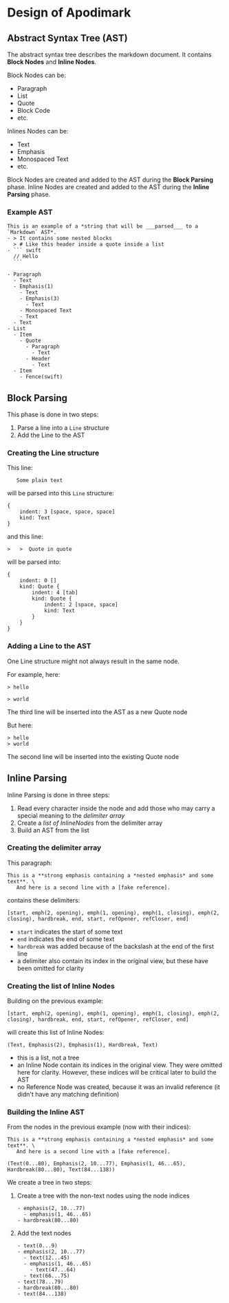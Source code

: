 # Design of Apodimark

## Abstract Syntax Tree (AST)

The abstract syntax tree describes the markdown document. It contains **Block Nodes** and **Inline Nodes**.

Block Nodes can be: 
- Paragraph
- List
- Quote
- Block Code
- etc.

Inlines Nodes can be:
- Text
- Emphasis
- Monospaced Text
- etc.

Block Nodes are created and added to the AST during the **Block Parsing** phase.
Inline Nodes are created and added to the AST during the **Inline Parsing** phase.

### Example AST

```
This is an example of a *string that will be ___parsed___ to a `Markdown` AST*.
- > It contains some nested blocks
  > # Like this header inside a quote inside a list
- ``` swift
  // Hello
  ``` 
```

```
- Paragraph
  - Text
  - Emphasis(1)
    - Text
    - Emphasis(3)
      - Text
    - Monospaced Text
    - Text
  - Text
- List
  - Item
    - Quote
      - Paragraph
        - Text
      - Header
        - Text
  - Item
    - Fence(swift)
``` 

## Block Parsing

This phase is done in two steps:

1. Parse a line into a `Line` structure
2. Add the Line to the AST

### Creating the Line structure

This line:
```
   Some plain text
```
will be parsed into this `Line` structure:
```
{
	indent: 3 [space, space, space]
	kind: Text
}
```
and this line:
```
>	>  Quote in quote
```
will be parsed into:
```
{
	indent: 0 []
	kind: Quote {
		indent: 4 [tab]
		kind: Quote {
			indent: 2 [space, space]
			kind: Text
		} 
	}
}
```

### Adding a Line to the AST

One Line structure might not always result in the same node.

For example, here:
```
> hello

> world
```
The third line will be inserted into the AST as a new Quote node

But here:
```
> hello
> world
```
The second line will be inserted into the existing Quote node


## Inline Parsing

Inline Parsing is done in three steps:

1. Read every character inside the node and add those who may carry a special meaning to the *delimiter array*
1. Create a *list of InlineNodes* from the delimiter array
1. Build an AST from the list

### Creating the delimiter array

This paragraph:
```
This is a **strong emphasis containing a *nested emphasis* and some text**. \
   And here is a second line with a [fake reference].
``` 
contains these delimiters:
```
[start, emph(2, opening), emph(1, opening), emph(1, closing), emph(2, closing), hardbreak, end, start, refOpener, refCloser, end]
```

- `start` indicates the start of some text
- `end` indicates the end of some text
- `hardbreak` was added because of the backslash at the end of the first line
- a delimiter also contain its index in the original view, but these have been omitted for clarity  

### Creating the list of Inline Nodes

Building on the previous example:
```
[start, emph(2, opening), emph(1, opening), emph(1, closing), emph(2, closing), hardbreak, end, start, refOpener, refCloser, end]
```
will create this list of Inline Nodes:
```
(Text, Emphasis(2), Emphasis(1), Hardbreak, Text)
```

- this is a list, not a tree
- an Inline Node contain its indices in the original view. They were omitted here for clarity. However, these indices will be critical later to build the AST
- no Reference Node was created, because it was an invalid reference (it didn't have any matching definition)

### Building the Inline AST

From the nodes in the previous example (now with their indices):

```
This is a **strong emphasis containing a *nested emphasis* and some text**. \
   And here is a second line with a [fake reference].

(Text(0...80), Emphasis(2, 10...77), Emphasis(1, 46...65), Hardbreak(80...80), Text(84...138))
```

We create a tree in two steps:

1. Create a tree with the non-text nodes using the node indices
   ```
   - emphasis(2, 10...77)
     - emphasis(1, 46...65)
   - hardbreak(80...80)
   ```

2. Add the text nodes
   ```
   - text(0...9)
   - emphasis(2, 10...77)
     - text(12...45)
     - emphasis(1, 46...65)
       - text(47...64)
     - text(66...75)
   - text(78...79)
   - hardbreak(80...80)
   - text(84...138)
   ```
